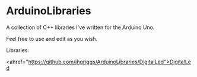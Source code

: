 ArduinoLibraries
================

A collection of C++ libraries I've written for the Arduino Uno.

Feel free to use and edit as you wish.

Libraries:

<ahref="https://github.com/jhgriggs/ArduinoLibraries/DigitalLed">DigitalLed</a>
